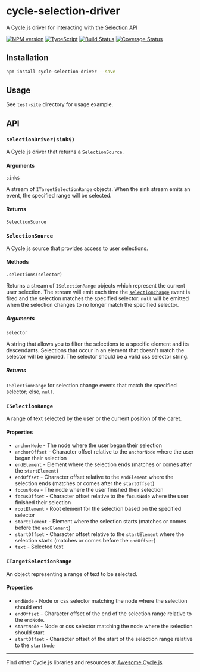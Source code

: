 # cycle-selection-driver

A [Cycle.js](https://cycle.js.org) driver for interacting with the [Selection API](https://developer.mozilla.org/en-US/docs/Web/API/Selection)

[![NPM version](https://img.shields.io/npm/v/cycle-selection-driver.svg)](https://www.npmjs.com/package/cycle-selection-driver)
[![TypeScript](https://badges.frapsoft.com/typescript/code/typescript.svg?v=101)](https://github.com/ellerbrock/typescript-badges/)
[![Build Status](https://travis-ci.org/helmoski/cycle-selection-driver.svg?branch=master)](https://travis-ci.org/helmoski/cycle-selection-driver)
[![Coverage Status](https://coveralls.io/repos/github/helmoski/cycle-selection-driver/badge.svg?branch=master)](https://coveralls.io/github/helmoski/cycle-selection-driver?branch=master)

## Installation

```bash
npm install cycle-selection-driver --save
```

## Usage

See `test-site` directory for usage example.

## API

### `selectionDriver(sink$)`

A Cycle.js driver that returns a `SelectionSource`.

#### Arguments

`sink$`

A stream of `ITargetSelectionRange` objects. When the sink stream emits an event, the specified range will be selected.

#### Returns

`SelectionSource`

### `SelectionSource`

A Cycle.js source that provides access to user selections.

#### Methods

`.selections(selector)`

Returns a stream of `ISelectionRange` objects which represent the current user selection. The stream will emit each time the [`selectionchange`](https://developer.mozilla.org/en-US/docs/Web/Events/selectionchange) event is fired and the selection matches the specified selector. `null` will be emitted when the selection changes to no longer match the specified selector.

##### Arguments

`selector`

A string that allows you to filter the selections to a specific element and its descendants. Selections that occur in an element that doesn't match the selector will be ignored. The selector should be a valid css selector string.

##### Returns

`ISelectionRange` for selection change events that match the specified selector; else, `null`.

### `ISelectionRange`

A range of text selected by the user or the current position of the caret.

#### Properties

* `anchorNode` - The node where the user began their selection
* `anchorOffset` - Character offset relative to the `anchorNode` where the user began their selection
* `endElement` - Element where the selection ends (matches or comes after the `startElement`)
* `endOffset` - Character offset relative to the `endElement` where the selection ends (matches or comes after the `startOffset`)
* `focusNode` - The node where the user finished their selection
* `focusOffset` - Character offset relative to the `focusNode` where the user finished their selection
* `rootElement` - Root element for the selection based on the specified selector
* `startElement` - Element where the selection starts (matches or comes before the `endElement`)
* `startOffset` - Character offset relative to the `startElement` where the selection starts (matches or comes before the `endOffset`)
* `text` - Selected text

### `ITargetSelectionRange`

An object representing a range of text to be selected.

#### Properties

* `endNode` - Node or css selector matching the node where the selection should end
* `endOffset` - Character offset of the end of the selection range relative to the `endNode`.
* `startNode` - Node or css selector matching the node where the selection should start
* `startOffset` - Character offset of the start of the selection range relative to the `startNode`
---

Find other Cycle.js libraries and resources at [Awesome Cycle.js](https://github.com/cyclejs-community/awesome-cyclejs)